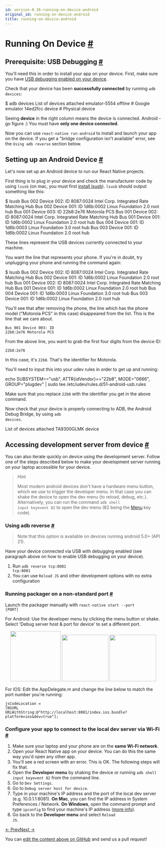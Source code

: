```yaml
---
id: version-0.36-running-on-device-android
original_id: running-on-device-android
title: running-on-device-android
---
```

<a id="content"></a><h1><a class="anchor" name="running-on-device"></a>Running On Device <a class="hash-link" href="docs/running-on-device-android.html#running-on-device">#</a></h1><div><h2><a class="anchor" name="prerequisite-usb-debugging"></a>Prerequisite: USB Debugging <a class="hash-link" href="docs/running-on-device-android.html#prerequisite-usb-debugging">#</a></h2><p>You'll need this in order to install your app on your device. First, make sure you have <a href="https://www.google.com/search?q=android+Enable+USB+debugging" target="_blank">USB debugging enabled on your device</a>.</p><p>Check that your device has been <strong>successfully connected</strong> by running <code>adb devices</code>:</p><div class="prism language-javascript">$ adb devices
List of devices attached
emulator<span class="token number">-5554</span> offline   # Google emulator
14ed2fcc device         # Physical device</div><p>Seeing <strong>device</strong> in the right column means the device is connected. Android - go figure :) You must have <strong>only one device connected</strong>.</p><p>Now you can use <code>react-native run-android</code> to install and launch your app on the device. If you get a "bridge configuration isn't available" error, see the <code>Using adb reverse</code> section below.</p><h2><a class="anchor" name="setting-up-an-android-device"></a>Setting up an Android Device <a class="hash-link" href="docs/running-on-device-android.html#setting-up-an-android-device">#</a></h2><p>Let's now set up an Android device to run our React Native projects.</p><p>First thing is to plug in your device and check the manufacturer code by using <code>lsusb</code> (on mac, you must first <a href="https://github.com/jlhonora/lsusb" target="_blank">install lsusb</a>). <code>lsusb</code> should output something like this:</p><div class="prism language-javascript">$ lsusb
Bus <span class="token number">002</span> Device <span class="token number">002</span><span class="token punctuation">:</span> ID <span class="token number">8087</span><span class="token punctuation">:</span><span class="token number">0024</span> Intel Corp<span class="token punctuation">.</span> Integrated Rate Matching Hub
Bus <span class="token number">002</span> Device <span class="token number">001</span><span class="token punctuation">:</span> ID 1d6b<span class="token punctuation">:</span><span class="token number">0002</span> Linux Foundation <span class="token number">2.0</span> root hub
Bus <span class="token number">001</span> Device <span class="token number">003</span><span class="token punctuation">:</span> ID 22b8<span class="token punctuation">:</span><span class="token number">2e76</span> Motorola PCS
Bus <span class="token number">001</span> Device <span class="token number">002</span><span class="token punctuation">:</span> ID <span class="token number">8087</span><span class="token punctuation">:</span><span class="token number">0024</span> Intel Corp<span class="token punctuation">.</span> Integrated Rate Matching Hub
Bus <span class="token number">001</span> Device <span class="token number">001</span><span class="token punctuation">:</span> ID 1d6b<span class="token punctuation">:</span><span class="token number">0002</span> Linux Foundation <span class="token number">2.0</span> root hub
Bus <span class="token number">004</span> Device <span class="token number">001</span><span class="token punctuation">:</span> ID 1d6b<span class="token punctuation">:</span><span class="token number">0003</span> Linux Foundation <span class="token number">3.0</span> root hub
Bus <span class="token number">003</span> Device <span class="token number">001</span><span class="token punctuation">:</span> ID 1d6b<span class="token punctuation">:</span><span class="token number">0002</span> Linux Foundation <span class="token number">2.0</span> root hub</div><p>These lines represent the USB devices currently connected to your machine.</p><p>You want the line that represents your phone. If you're in doubt, try unplugging your phone and running the command again:</p><div class="prism language-javascript">$ lsusb
Bus <span class="token number">002</span> Device <span class="token number">002</span><span class="token punctuation">:</span> ID <span class="token number">8087</span><span class="token punctuation">:</span><span class="token number">0024</span> Intel Corp<span class="token punctuation">.</span> Integrated Rate Matching Hub
Bus <span class="token number">002</span> Device <span class="token number">001</span><span class="token punctuation">:</span> ID 1d6b<span class="token punctuation">:</span><span class="token number">0002</span> Linux Foundation <span class="token number">2.0</span> root hub
Bus <span class="token number">001</span> Device <span class="token number">002</span><span class="token punctuation">:</span> ID <span class="token number">8087</span><span class="token punctuation">:</span><span class="token number">0024</span> Intel Corp<span class="token punctuation">.</span> Integrated Rate Matching Hub
Bus <span class="token number">001</span> Device <span class="token number">001</span><span class="token punctuation">:</span> ID 1d6b<span class="token punctuation">:</span><span class="token number">0002</span> Linux Foundation <span class="token number">2.0</span> root hub
Bus <span class="token number">004</span> Device <span class="token number">001</span><span class="token punctuation">:</span> ID 1d6b<span class="token punctuation">:</span><span class="token number">0003</span> Linux Foundation <span class="token number">3.0</span> root hub
Bus <span class="token number">003</span> Device <span class="token number">001</span><span class="token punctuation">:</span> ID 1d6b<span class="token punctuation">:</span><span class="token number">0002</span> Linux Foundation <span class="token number">2.0</span> root hub</div><p>You'll see that after removing the phone, the line which has the phone model ("Motorola PCS" in this case) disappeared from the list. This is the line that we care about.</p><p><code>Bus 001 Device 003: ID 22b8:2e76 Motorola PCS</code></p><p>From the above line, you want to grab the first four digits from the device ID:</p><p><code>22b8:2e76</code></p><p>In this case, it's <code>22b8</code>. That's the identifier for Motorola.</p><p>You'll need to input this into your udev rules in order to get up and running:</p><div class="prism language-javascript">echo SUBSYSTEM<span class="token operator">==</span><span class="token string">"usb"</span><span class="token punctuation">,</span> ATTR<span class="token punctuation">{</span>idVendor<span class="token punctuation">}</span><span class="token operator">==</span><span class="token string">"22b8"</span><span class="token punctuation">,</span> MODE<span class="token operator">=</span><span class="token string">"0666"</span><span class="token punctuation">,</span> GROUP<span class="token operator">=</span><span class="token string">"plugdev"</span> <span class="token operator">|</span> sudo tee <span class="token operator">/</span>etc<span class="token operator">/</span>udev<span class="token operator">/</span>rules<span class="token punctuation">.</span>d<span class="token operator">/</span><span class="token number">51</span><span class="token operator">-</span>android<span class="token operator">-</span>usb<span class="token punctuation">.</span>rules</div><p>Make sure that you replace <code>22b8</code> with the identifier you get in the above command.</p><p>Now check that your device is properly connecting to ADB, the Android Debug Bridge, by using <code>adb devices</code>.</p><div class="prism language-javascript">List of devices attached
TA9300GLMK    device</div><h2><a class="anchor" name="accessing-development-server-from-device"></a>Accessing development server from device <a class="hash-link" href="docs/running-on-device-android.html#accessing-development-server-from-device">#</a></h2><p>You can also iterate quickly on device using the development server. Follow one of the steps described below to make your development server running on your laptop accessible for your device.</p><blockquote><p>Hint</p><p>Most modern android devices don't have a hardware menu button, which we use to trigger the developer menu. In that case you can shake the device to open the dev menu (to reload, debug, etc.). Alternatively, you can run the command <code>adb shell input keyevent 82</code> to open the dev menu (82 being the <a href="http://developer.android.com/reference/android/view/KeyEvent.html#KEYCODE_MENU" target="_blank">Menu</a> key code).</p></blockquote><h3><a class="anchor" name="using-adb-reverse"></a>Using adb reverse <a class="hash-link" href="docs/running-on-device-android.html#using-adb-reverse">#</a></h3><blockquote><p>Note that this option is available on devices running android 5.0+ (API 21).</p></blockquote><p>Have your device connected via USB with debugging enabled (see paragraph above on how to enable USB debugging on your device).</p><ol><li>Run <code>adb reverse tcp:8081 tcp:8081</code></li><li>You can use <code>Reload JS</code> and other development options with no extra configuration</li></ol><h3><a class="anchor" name="running-packager-on-a-non-standard-port"></a>Running packager on a non-standard port <a class="hash-link" href="docs/running-on-device-android.html#running-packager-on-a-non-standard-port">#</a></h3><p>Launch the packager manually with <code>react-native start --port [PORT]</code></p><p>For Android: Use the developer menu by clicking the menu button or shake. Select 'Debug server host &amp; port for device' to set a different port.</p><span><center>
  <img src="img/AndroidDeveloperMenu.png" width="162">
  <img src="img/AndroidDevSettings.png" width="150">
  <img src="img/AndroidDevServerDialog.png" width="150">
</center>

</span><p>For IOS: Edit the AppDelegate.m and change the line below to match the port number you're running:</p><p><code>jsCodeLocation = [NSURL URLWithString:@"http://localhost:8081/index.ios.bundle?platform=ios&amp;dev=true"];</code></p><h3><a class="anchor" name="configure-your-app-to-connect-to-the-local-dev-server-via-wi-fi"></a>Configure your app to connect to the local dev server via Wi-Fi <a class="hash-link" href="docs/running-on-device-android.html#configure-your-app-to-connect-to-the-local-dev-server-via-wi-fi">#</a></h3><ol><li>Make sure your laptop and your phone are on the <strong>same Wi-Fi network</strong>.</li><li>Open your React Native app on your device. You can do this the same way you'd open any other app.</li><li>You'll see a red screen with an error. This is OK. The following steps will fix that.</li><li>Open the <strong>Developer menu</strong> by shaking the device or running <code>adb shell input keyevent 82</code> from the command line.</li><li>Go to <code>Dev Settings</code>.</li><li>Go to <code>Debug server host for device</code>.</li><li>Type in your machine's IP address and the port of the local dev server (e.g. 10.0.1.1:8081). <strong>On Mac</strong>, you can find the IP address in System Preferences / Network. <strong>On Windows</strong>, open the command prompt and type <code>ipconfig</code> to find your machine's IP address (<a href="http://windows.microsoft.com/en-us/windows/using-command-line-tools-networking-information" target="_blank">more info</a>).</li><li>Go back to the <strong>Developer menu</strong> and select <code>Reload JS</code>.</li></ol></div><div class="docs-prevnext"><a class="docs-prev" href="docs/headless-js-android.html#content">← Prev</a><a class="docs-next" href="docs/signed-apk-android.html#content">Next →</a></div><p class="edit-page-block">You can <a target="_blank" href="https://github.com/facebook/react-native/blob/master/docs/RunningOnDeviceAndroid.md">edit the content above on GitHub</a> and send us a pull request!</p>
